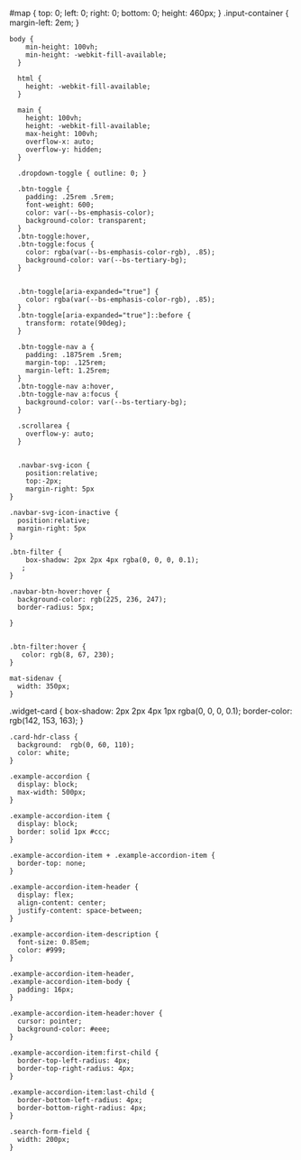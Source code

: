 

  #map {
    top: 0;
    left: 0;
    right: 0;
    bottom: 0;
    height:  460px;
  }
  .input-container {
    margin-left: 2em;
  }

    body {
        min-height: 100vh;
        min-height: -webkit-fill-available;
      }
      
      html {
        height: -webkit-fill-available;
      }
      
      main {
        height: 100vh;
        height: -webkit-fill-available;
        max-height: 100vh;
        overflow-x: auto;
        overflow-y: hidden;
      }
      
      .dropdown-toggle { outline: 0; }
      
      .btn-toggle {
        padding: .25rem .5rem;
        font-weight: 600;
        color: var(--bs-emphasis-color);
        background-color: transparent;
      }
      .btn-toggle:hover,
      .btn-toggle:focus {
        color: rgba(var(--bs-emphasis-color-rgb), .85);
        background-color: var(--bs-tertiary-bg);
      }
       
      
      .btn-toggle[aria-expanded="true"] {
        color: rgba(var(--bs-emphasis-color-rgb), .85);
      }
      .btn-toggle[aria-expanded="true"]::before {
        transform: rotate(90deg);
      }
      
      .btn-toggle-nav a {
        padding: .1875rem .5rem;
        margin-top: .125rem;
        margin-left: 1.25rem;
      }
      .btn-toggle-nav a:hover,
      .btn-toggle-nav a:focus {
        background-color: var(--bs-tertiary-bg);
      }
      
      .scrollarea {
        overflow-y: auto;
      }
    
    
      .navbar-svg-icon {
        position:relative;
        top:-2px;
        margin-right: 5px
    }
    
    .navbar-svg-icon-inactive {
      position:relative; 
      margin-right: 5px
    }
    
    .btn-filter {
        box-shadow: 2px 2px 4px rgba(0, 0, 0, 0.1);
       ;
    }
    
    .navbar-btn-hover:hover {
      background-color: rgb(225, 236, 247);
      border-radius: 5px;
      
    }
    
    
    .btn-filter:hover {
       color: rgb(8, 67, 230);
    }
    
    mat-sidenav {
      width: 350px;
    }
      
  .widget-card {
    box-shadow: 2px 2px 4px 1px rgba(0, 0, 0, 0.1);
    border-color: rgb(142, 153, 163);
    }
    
    
    .card-hdr-class {
      background:  rgb(0, 60, 110);
      color: white;
    }
    
    .example-accordion {
      display: block;
      max-width: 500px;
    }
    
    .example-accordion-item {
      display: block;
      border: solid 1px #ccc;
    }
    
    .example-accordion-item + .example-accordion-item {
      border-top: none;
    }
    
    .example-accordion-item-header {
      display: flex;
      align-content: center;
      justify-content: space-between;
    }
    
    .example-accordion-item-description {
      font-size: 0.85em;
      color: #999;
    }
    
    .example-accordion-item-header,
    .example-accordion-item-body {
      padding: 16px;
    }
    
    .example-accordion-item-header:hover {
      cursor: pointer;
      background-color: #eee;
    }
    
    .example-accordion-item:first-child {
      border-top-left-radius: 4px;
      border-top-right-radius: 4px;
    }
    
    .example-accordion-item:last-child {
      border-bottom-left-radius: 4px;
      border-bottom-right-radius: 4px;
    }

    .search-form-field {
      width: 200px;
    }
